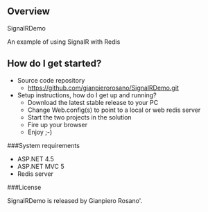## Overview

SignalRDemo

An example of using SignalR with Redis

## How do I get started? ##

- Source code repository
	- https://github.com/gianpierorosano/SignalRDemo.git
- Setup instructions, how do I get up and running?
	- Download the latest stable release to your PC
	- Change Web.config(s) to point to a local or web redis server
	- Start the two projects in the solution
	- Fire up your browser
	- Enjoy ;-)
	
###System requirements

* ASP.NET 4.5
* ASP.NET MVC 5
* Redis server

###License

SignalRDemo is released by Gianpiero Rosano'.